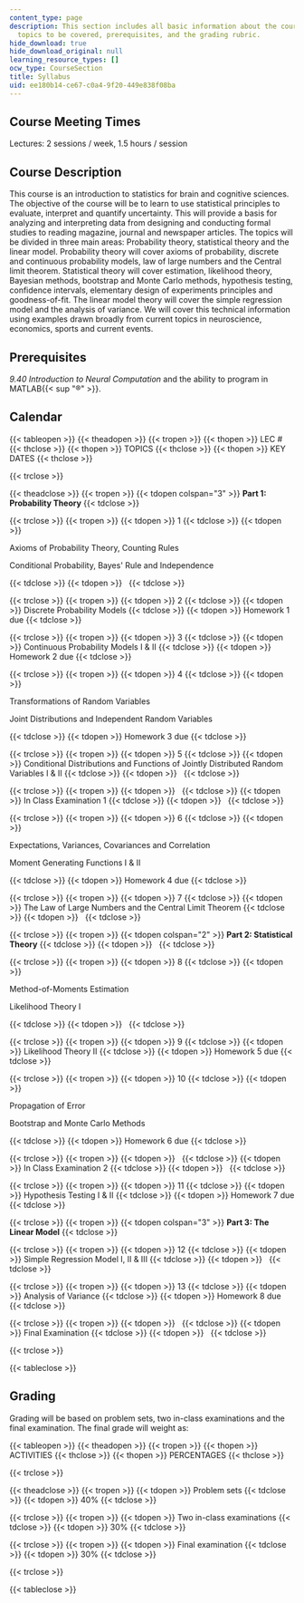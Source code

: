 ```yaml
---
content_type: page
description: This section includes all basic information about the course description,
  topics to be covered, prerequisites, and the grading rubric.
hide_download: true
hide_download_original: null
learning_resource_types: []
ocw_type: CourseSection
title: Syllabus
uid: ee180b14-ce67-c0a4-9f20-449e838f08ba
---
```


Course Meeting Times
--------------------

Lectures: 2 sessions / week, 1.5 hours / session

Course Description
------------------

This course is an introduction to statistics for brain and cognitive sciences. The objective of the course will be to learn to use statistical principles to evaluate, interpret and quantify uncertainty. This will provide a basis for analyzing and interpreting data from designing and conducting formal studies to reading magazine, journal and newspaper articles. The topics will be divided in three main areas: Probability theory, statistical theory and the linear model. Probability theory will cover axioms of probability, discrete and continuous probability models, law of large numbers and the Central limit theorem. Statistical theory will cover estimation, likelihood theory, Bayesian methods, bootstrap and Monte Carlo methods, hypothesis testing, confidence intervals, elementary design of experiments principles and goodness-of-fit. The linear model theory will cover the simple regression model and the analysis of variance. We will cover this technical information using examples drawn broadly from current topics in neuroscience, economics, sports and current events.

Prerequisites
-------------

_9.40 Introduction to Neural Computation_ and the ability to program in MATLAB{{< sup "®" >}}.

Calendar
--------

{{< tableopen >}}
{{< theadopen >}}
{{< tropen >}}
{{< thopen >}}
LEC #
{{< thclose >}}
{{< thopen >}}
TOPICS
{{< thclose >}}
{{< thopen >}}
KEY DATES
{{< thclose >}}

{{< trclose >}}

{{< theadclose >}}
{{< tropen >}}
{{< tdopen colspan="3" >}}
**Part 1: Probability Theory**
{{< tdclose >}}

{{< trclose >}}
{{< tropen >}}
{{< tdopen >}}
1
{{< tdclose >}}
{{< tdopen >}}


Axioms of Probability Theory, Counting Rules

Conditional Probability, Bayes' Rule and Independence


{{< tdclose >}}
{{< tdopen >}}
 
{{< tdclose >}}

{{< trclose >}}
{{< tropen >}}
{{< tdopen >}}
2
{{< tdclose >}}
{{< tdopen >}}
Discrete Probability Models
{{< tdclose >}}
{{< tdopen >}}
Homework 1 due
{{< tdclose >}}

{{< trclose >}}
{{< tropen >}}
{{< tdopen >}}
3
{{< tdclose >}}
{{< tdopen >}}
Continuous Probability Models I & II
{{< tdclose >}}
{{< tdopen >}}
Homework 2 due
{{< tdclose >}}

{{< trclose >}}
{{< tropen >}}
{{< tdopen >}}
4
{{< tdclose >}}
{{< tdopen >}}


Transformations of Random Variables

Joint Distributions and Independent Random Variables


{{< tdclose >}}
{{< tdopen >}}
Homework 3 due
{{< tdclose >}}

{{< trclose >}}
{{< tropen >}}
{{< tdopen >}}
5
{{< tdclose >}}
{{< tdopen >}}
Conditional Distributions and Functions of Jointly Distributed Random Variables I & II
{{< tdclose >}}
{{< tdopen >}}
 
{{< tdclose >}}

{{< trclose >}}
{{< tropen >}}
{{< tdopen >}}
 
{{< tdclose >}}
{{< tdopen >}}
In Class Examination 1
{{< tdclose >}}
{{< tdopen >}}
 
{{< tdclose >}}

{{< trclose >}}
{{< tropen >}}
{{< tdopen >}}
6
{{< tdclose >}}
{{< tdopen >}}


Expectations, Variances, Covariances and Correlation

Moment Generating Functions I & II


{{< tdclose >}}
{{< tdopen >}}
Homework 4 due
{{< tdclose >}}

{{< trclose >}}
{{< tropen >}}
{{< tdopen >}}
7
{{< tdclose >}}
{{< tdopen >}}
The Law of Large Numbers and the Central Limit Theorem
{{< tdclose >}}
{{< tdopen >}}
 
{{< tdclose >}}

{{< trclose >}}
{{< tropen >}}
{{< tdopen colspan="2" >}}
**Part 2: Statistical Theory**
{{< tdclose >}}
{{< tdopen >}}
 
{{< tdclose >}}

{{< trclose >}}
{{< tropen >}}
{{< tdopen >}}
8
{{< tdclose >}}
{{< tdopen >}}


Method-of-Moments Estimation

Likelihood Theory I


{{< tdclose >}}
{{< tdopen >}}
 
{{< tdclose >}}

{{< trclose >}}
{{< tropen >}}
{{< tdopen >}}
9
{{< tdclose >}}
{{< tdopen >}}
Likelihood Theory II
{{< tdclose >}}
{{< tdopen >}}
Homework 5 due
{{< tdclose >}}

{{< trclose >}}
{{< tropen >}}
{{< tdopen >}}
10
{{< tdclose >}}
{{< tdopen >}}


Propagation of Error

Bootstrap and Monte Carlo Methods


{{< tdclose >}}
{{< tdopen >}}
Homework 6 due
{{< tdclose >}}

{{< trclose >}}
{{< tropen >}}
{{< tdopen >}}
 
{{< tdclose >}}
{{< tdopen >}}
In Class Examination 2
{{< tdclose >}}
{{< tdopen >}}
 
{{< tdclose >}}

{{< trclose >}}
{{< tropen >}}
{{< tdopen >}}
11
{{< tdclose >}}
{{< tdopen >}}
Hypothesis Testing I & II
{{< tdclose >}}
{{< tdopen >}}
Homework 7 due
{{< tdclose >}}

{{< trclose >}}
{{< tropen >}}
{{< tdopen colspan="3" >}}
**Part 3: The Linear Model**
{{< tdclose >}}

{{< trclose >}}
{{< tropen >}}
{{< tdopen >}}
12
{{< tdclose >}}
{{< tdopen >}}
Simple Regression Model I, II & III
{{< tdclose >}}
{{< tdopen >}}
 
{{< tdclose >}}

{{< trclose >}}
{{< tropen >}}
{{< tdopen >}}
13
{{< tdclose >}}
{{< tdopen >}}
Analysis of Variance
{{< tdclose >}}
{{< tdopen >}}
Homework 8 due
{{< tdclose >}}

{{< trclose >}}
{{< tropen >}}
{{< tdopen >}}
 
{{< tdclose >}}
{{< tdopen >}}
Final Examination
{{< tdclose >}}
{{< tdopen >}}
 
{{< tdclose >}}

{{< trclose >}}

{{< tableclose >}}

Grading
-------

Grading will be based on problem sets, two in-class examinations and the final examination. The final grade will weight as:

{{< tableopen >}}
{{< theadopen >}}
{{< tropen >}}
{{< thopen >}}
ACTIVITIES
{{< thclose >}}
{{< thopen >}}
PERCENTAGES
{{< thclose >}}

{{< trclose >}}

{{< theadclose >}}
{{< tropen >}}
{{< tdopen >}}
Problem sets
{{< tdclose >}}
{{< tdopen >}}
40%
{{< tdclose >}}

{{< trclose >}}
{{< tropen >}}
{{< tdopen >}}
Two in-class examinations
{{< tdclose >}}
{{< tdopen >}}
30%
{{< tdclose >}}

{{< trclose >}}
{{< tropen >}}
{{< tdopen >}}
Final examination
{{< tdclose >}}
{{< tdopen >}}
30%
{{< tdclose >}}

{{< trclose >}}

{{< tableclose >}}